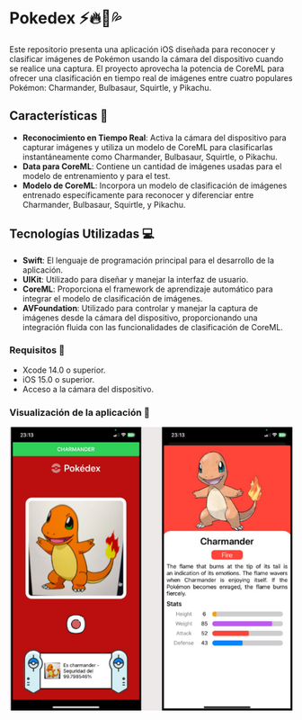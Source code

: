 # Pokedex :zap::fire::leaves::sweat_drops:

Este repositorio presenta una aplicación iOS diseñada para reconocer y clasificar imágenes de Pokémon usando la cámara del dispositivo cuando se realice una captura. El proyecto aprovecha la potencia de CoreML para ofrecer una clasificación en tiempo real de imágenes entre cuatro populares Pokémon: Charmander, Bulbasaur, Squirtle, y Pikachu.

## Características :memo:

- **Reconocimiento en Tiempo Real**: Activa la cámara del dispositivo para capturar imágenes y utiliza un modelo de CoreML para clasificarlas instantáneamente como Charmander, Bulbasaur, Squirtle, o Pikachu.
- **Data para CoreML**: Contiene un cantidad de imágenes usadas para el modelo de entrenamiento y para el test.
- **Modelo de CoreML**: Incorpora un modelo de clasificación de imágenes entrenado específicamente para reconocer y diferenciar entre Charmander, Bulbasaur, Squirtle, y Pikachu.

## Tecnologías Utilizadas :computer:

- **Swift**: El lenguaje de programación principal para el desarrollo de la aplicación.
- **UIKit**: Utilizado para diseñar y manejar la interfaz de usuario.
- **CoreML**: Proporciona el framework de aprendizaje automático para integrar el modelo de clasificación de imágenes.
- **AVFoundation**: Utilizado para controlar y manejar la captura de imágenes desde la cámara del dispositivo, proporcionando una integración fluida con las funcionalidades de clasificación de CoreML.


### Requisitos :pushpin:

- Xcode 14.0 o superior.
- iOS 15.0 o superior.
- Acceso a la cámara del dispositivo.

### Visualización de la aplicación :iphone:
![App Pantallas](https://github.com/YelkoLoncaM5/Pokedex-UIKIT-CoreML/blob/main/AppInterfaz.png)
